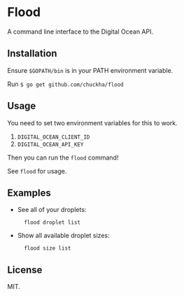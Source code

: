 # Flood

A command line interface to the Digital Ocean API.

## Installation

Ensure `$GOPATH/bin` is in your PATH environment variable.

Run `$ go get github.com/chuckha/flood`

## Usage

You need to set two environment variables for this to work.

1. `DIGITAL_OCEAN_CLIENT_ID`
2. `DIGITAL_OCEAN_API_KEY`

Then you can run the `flood` command!

See `flood` for usage.

## Examples

* See all of your droplets:

        flood droplet list

* Show all available droplet sizes:

        flood size list

## License

MIT.


